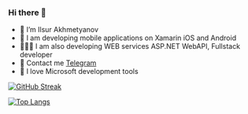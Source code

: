 ### Hi there 👋

- 🔭 I’m Ilsur Akhmetyanov
- 📲 I am developing mobile applications on Xamarin iOS and Android
- 🧑🏻‍💻 I am also developing WEB services ASP.NET WebAPI, Fullstack developer
- 🌱 Contact me [Telegram](https://t.me/ilsurdev)
- 🙈 I love Microsoft development tools

<!--
![Ilsur's github stats](https://github-readme-stats.vercel.app/api?username=ilsur-dev111&show_icons=true)
-->
[![GitHub Streak](http://github-readme-streak-stats.herokuapp.com?user=ilsur-dev111)](https://git.io/streak-stats)

[![Top Langs](https://github-readme-stats.vercel.app/api/top-langs/?username=ilsur-dev111&hide=typescript,html,css&layout=compact)](https://github.com/anuraghazra/github-readme-stats)



<!--
**ilsur-dev111/ilsur-dev111** is a ✨ _special_ ✨ repository because its `README.md` (this file) appears on your GitHub profile.

Here are some ideas to get you started:

- 🔭 I’m currently working on ...
- 🌱 I’m currently learning ...
- 👯 I’m looking to collaborate on ...
- 🤔 I’m looking for help with ...
- 💬 Ask me about ...
- 📫 How to reach me: ...
- 😄 Pronouns: ...
- ⚡ Fun fact: ...
-->
